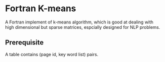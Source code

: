 Fortran K-means
=======================
A Fortran implement of k-means algorithm, which is good at dealing with high
dimensional but sparse matrices, espcially designed for NLP problems.

Prerequisite
-----------------------
A table contains (page id, key word list) pairs.
